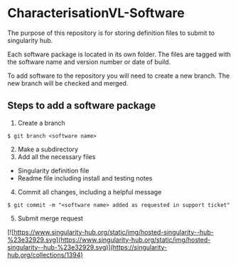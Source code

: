 # CharacterisationVL-Software
The purpose of this repository is for storing definition files to submit to singularity hub.

Each software package is located in its own folder. The files are tagged with the software name and version number or date of build.

To add software to the repository you will need to create a new branch. The new branch will be checked and merged.

## Steps to add a software package
1. Create a branch
```
$ git branch <software name>
```
2. Make a subdirectory
3. Add all the necessary files
 * Singularity definition file
 * Readme file including install and testing notes 
4. Commit all changes, including a helpful message
```
$ git commit -m "<software name> added as requested in support ticket"
```
5. Submit merge request




[![https://www.singularity-hub.org/static/img/hosted-singularity--hub-%23e32929.svg](https://www.singularity-hub.org/static/img/hosted-singularity--hub-%23e32929.svg)](https://singularity-hub.org/collections/1394)
